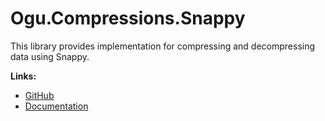 # Ogu.Compressions.Snappy

This library provides implementation for compressing and decompressing data using Snappy.

**Links:**
- [GitHub](https://github.com/ogulcanturan/Ogu.Compressions)
- [Documentation](https://github.com/ogulcanturan/Ogu.Compressions#readme)